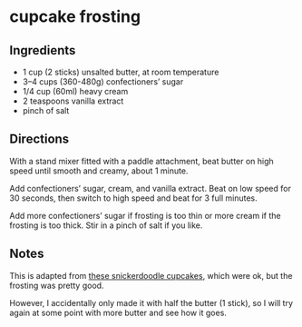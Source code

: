 # cupcake frosting

## Ingredients

* 1 cup (2 sticks) unsalted butter, at room temperature
* 3–4 cups (360-480g) confectioners’ sugar
* 1/4 cup (60ml) heavy cream
* 2 teaspoons vanilla extract
* pinch of salt


## Directions

With a stand mixer fitted with a paddle attachment, beat butter on high speed until smooth and creamy, about 1 minute.

Add confectioners’ sugar, cream, and vanilla extract. Beat on low speed for 30 seconds, then switch to high speed and beat for 3 full minutes.

Add more confectioners’ sugar if frosting is too thin or more cream if the frosting is too thick. Stir in a pinch of salt if you like.


## Notes

This is adapted from [these snickerdoodle cupcakes](https://sallysbakingaddiction.com/snickerdoodle-cupcakes-cinnamon-swirl-frosting/), which were ok, but the frosting was pretty good.

However, I accidentally only made it with half the butter (1 stick), so I will try again at some point with more butter and see how it goes.
